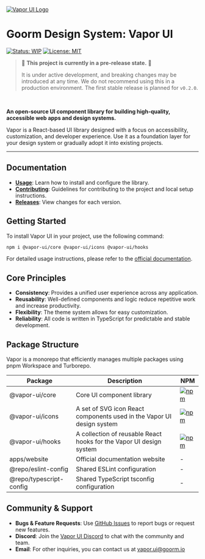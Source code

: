 [![Vapor UI Logo](vapor-ui.png)](https://vapor.goorm.io)

# Goorm Design System: Vapor UI

[![Status: WIP](https://img.shields.io/badge/status-WIP-orange.svg)](https://github.com/goorm-dev/vapor-ui) [![License: MIT](https://img.shields.io/badge/License-MIT-yellow.svg)](https://opensource.org/licenses/MIT)

> 🚧 **This project is currently in a pre-release state.** 🚧
>
> It is under active development, and breaking changes may be introduced at any time.
> We do not recommend using this in a production environment. The first stable release is planned for `v0.2.0`.

<br/>

**An open-source UI component library for building high-quality, accessible web apps and design systems.**

Vapor is a React-based UI library designed with a focus on accessibility, customization, and developer experience. Use it as a foundation layer for your design system or gradually adopt it into existing projects.

---

## Documentation

- **[Usage](https://vapor.goorm.io/docs/overview/installation)**: Learn how to install and configure the library.
- **[Contributing](https://github.com/goorm-dev/vapor-ui/blob/main/CONTRIBUTING.md)**: Guidelines for contributing to the project and local setup instructions.
- **[Releases](https://github.com/goorm-dev/vapor-ui/releases)**: View changes for each version.

## Getting Started

To install Vapor UI in your project, use the following command:

```bash
npm i @vapor-ui/core @vapor-ui/icons @vapor-ui/hooks
```

For detailed usage instructions, please refer to the [official documentation](https://vapor.goorm.io/docs/overview/installation).

## Core Principles

- **Consistency**: Provides a unified user experience across any application.
- **Reusability**: Well-defined components and logic reduce repetitive work and increase productivity.
- **Flexibility**: The theme system allows for easy customization.
- **Reliability**: All code is written in TypeScript for predictable and stable development.

## Package Structure

Vapor is a monorepo that efficiently manages multiple packages using pnpm Workspace and Turborepo.

| Package                 | Description                                                          | NPM                                                                                                       |
| ----------------------- | -------------------------------------------------------------------- | --------------------------------------------------------------------------------------------------------- |
| @vapor-ui/core          | Core UI component library                                            | [![npm](https://img.shields.io/npm/v/@vapor-ui/core.svg)](https://www.npmjs.com/package/@vapor-ui/core)   |
| @vapor-ui/icons         | A set of SVG icon React components used in the Vapor UI design system | [![npm](https://img.shields.io/npm/v/@vapor-ui/icons.svg)](https://www.npmjs.com/package/@vapor-ui/icons) |
| @vapor-ui/hooks         | A collection of reusable React hooks for the Vapor UI design system   | [![npm](https://img.shields.io/npm/v/@vapor-ui/hooks.svg)](https://www.npmjs.com/package/@vapor-ui/hooks) |
| apps/website            | Official documentation website                                       | -                                                                                                         |
| @repo/eslint-config     | Shared ESLint configuration                                          | -                                                                                                         |
| @repo/typescript-config | Shared TypeScript tsconfig configuration                             | -                                                                                                         |

## Community & Support

- **Bugs & Feature Requests**: Use [GitHub Issues](https://github.com/goorm-dev/vapor-ui/issues) to report bugs or request new features.
- **Discord**: Join the [Vapor UI Discord](https://discord.gg/PMqxs3xaHC) to chat with the community and team.
- **Email**: For other inquiries, you can contact us at vapor.ui@goorm.io
